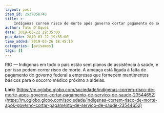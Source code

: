 ```yaml
---
layout: post
item_id: 2537058746
title: >-
    Indígenas correm risco de morte após governo cortar pagamento de serviço de saúde
author: Tatu D'Oquei
date: 2019-03-22 19:35:00
pub_date: 2019-03-22 19:35:00
time_added: 2019-03-26 18:45:15
categories: [avisamos]
tags: []
---
```


RIO — Indígenas em todo o país estão sem planos de assistência à saúde, e por isso podem correr risco de morte. A ameaça está ligada à falta de pagamento do governo federal a empresas que fornecem mantimentos básicos para o socorro médico próximo a aldeias.

**Link:** [https://m.oglobo.globo.com/sociedade/indigenas-correm-risco-de-morte-apos-governo-cortar-pagamento-de-servico-de-saude-23544652](https://m.oglobo.globo.com/sociedade/indigenas-correm-risco-de-morte-apos-governo-cortar-pagamento-de-servico-de-saude-23544652)

